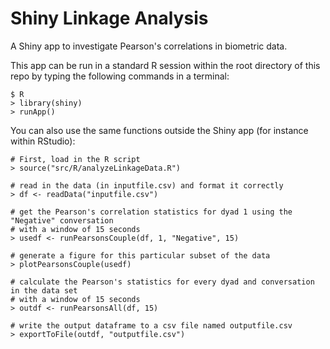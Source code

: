 # Shiny Linkage Analysis
A Shiny app to investigate Pearson's correlations in biometric data.

This app can be run in a standard R session within the root directory of this repo by typing the following commands in a terminal:
```
$ R
> library(shiny)
> runApp()
```

You can also use the same functions outside the Shiny app (for instance within RStudio):

```
# First, load in the R script
> source("src/R/analyzeLinkageData.R")
```

```
# read in the data (in inputfile.csv) and format it correctly
> df <- readData("inputfile.csv") 
```

```
# get the Pearson's correlation statistics for dyad 1 using the "Negative" conversation 
# with a window of 15 seconds
> usedf <- runPearsonsCouple(df, 1, "Negative", 15) 
```

```
# generate a figure for this particular subset of the data 
> plotPearsonsCouple(usedf) 
```

```
# calculate the Pearson's statistics for every dyad and conversation in the data set 
# with a window of 15 seconds
> outdf <- runPearsonsAll(df, 15)
```

```
# write the output dataframe to a csv file named outputfile.csv
> exportToFile(outdf, "outputfile.csv") 
```